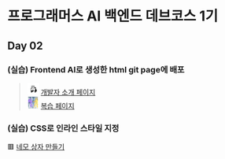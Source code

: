 # 프로그래머스 AI 백엔드 데브코스 1기

## Day 02
### (실습) Frontend AI로 생성한 html git page에 배포
> <img src="assets/notion_icon.png" alt="icon" width="24" height="24"> [개발자 소개 페이지](developer_intro/index.html) <br>
>  <img src="assets/sorry.gif" alt="icon" width="24" height="24"> [복습 페이지](practice/day03/example.html)<br>

### (실습) CSS로 인라인 스타일 지정
🟥 [네모 상자 만들기](practice/day03/ex04/index.html)
